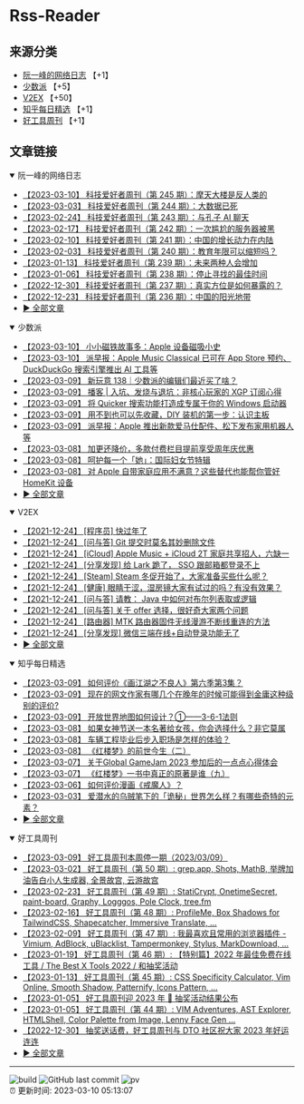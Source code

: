 # Rss-Reader

## 来源分类

* [阮一峰的网络日志](#阮一峰的网络日志) 【+1】
* [少数派](#少数派) 【+5】
* [V2EX](#V2EX) 【+50】
* [知乎每日精选](#知乎每日精选) 【+1】
* [好工具周刊](#好工具周刊) 【+1】

## 文章链接

<details open>
    <summary id="阮一峰的网络日志">
     阮一峰的网络日志
    </summary>


* [【2023-03-10】 科技爱好者周刊（第 245 期）：摩天大楼是反人类的](http://www.ruanyifeng.com/blog/2023/03/weekly-issue-245.html)
* [【2023-03-03】 科技爱好者周刊（第 244 期）：大数据已死](http://www.ruanyifeng.com/blog/2023/03/weekly-issue-244.html)
* [【2023-02-24】 科技爱好者周刊（第 243 期）：与孔子 AI 聊天](http://www.ruanyifeng.com/blog/2023/02/weekly-issue-243.html)
* [【2023-02-17】 科技爱好者周刊（第 242 期）：一次尴尬的服务器被黑](http://www.ruanyifeng.com/blog/2023/02/weekly-issue-242.html)
* [【2023-02-10】 科技爱好者周刊（第 241 期）：中国的增长动力在内陆](http://www.ruanyifeng.com/blog/2023/02/weekly-issue-241.html)
* [【2023-02-03】 科技爱好者周刊（第 240 期）：教育年限可以缩短吗？](http://www.ruanyifeng.com/blog/2023/02/weekly-issue-240.html)
* [【2023-01-13】 科技爱好者周刊（第 239 期）：未来两种人会增加](http://www.ruanyifeng.com/blog/2023/01/weekly-issue-239.html)
* [【2023-01-06】 科技爱好者周刊（第 238 期）：停止寻找的最佳时间](http://www.ruanyifeng.com/blog/2023/01/weekly-issue-238.html)
* [【2022-12-30】 科技爱好者周刊（第 237 期）：真实方位是如何暴露的？](http://www.ruanyifeng.com/blog/2022/12/weekly-issue-237.html)
* [【2022-12-23】 科技爱好者周刊（第 236 期）：中国的阳光地带](http://www.ruanyifeng.com/blog/2022/12/weekly-issue-236.html)
* [:arrow_forward: 全部文章](data/阮一峰的网络日志.md)
</details>

<details open>
    <summary id="少数派">
     少数派
    </summary>


* [【2023-03-10】 小小磁铁故事多：Apple 设备磁吸小史](https://sspai.com/post/78708)
* [【2023-03-10】 派早报：Apple Music Classical 已可在 App Store 预约、DuckDuckGo 搜索引擎推出 AI 工具等](https://sspai.com/post/78781)
* [【2023-03-09】 新玩意 138｜少数派的编辑们最近买了啥？](https://sspai.com/post/78767)
* [【2023-03-09】 播客 | 入坑、发烧与退坑：非核心玩家的 XGP 订阅心得](https://sspai.com/post/78719)
* [【2023-03-09】 将 Quicker 搜索功能打造成专属于你的 Windows 启动器](https://sspai.com/post/78747)
* [【2023-03-09】 用不到也可以先收藏，DIY 装机的第一步：认识主板](https://sspai.com/post/78672)
* [【2023-03-09】 派早报：Apple 推出新款爱马仕配件、松下发布家用机器人等](https://sspai.com/post/78759)
* [【2023-03-08】 加更还降价，多款付费栏目提前享受周年庆优惠](https://sspai.com/post/78704)
* [【2023-03-08】 呵护每一个「她」：国际妇女节特辑](https://sspai.com/post/71941)
* [【2023-03-08】 对 Apple 自带家庭应用不满意？这些替代也能帮你管好 HomeKit 设备](https://sspai.com/post/78712)
* [:arrow_forward: 全部文章](data/少数派.md)
</details>

<details open>
    <summary id="V2EX">
     V2EX
    </summary>


* [【2021-12-24】 [程序员] 快过年了](https://www.v2ex.com/t/824201)
* [【2021-12-24】 [问与答] Git 提交时莫名其妙删除文件](https://www.v2ex.com/t/824200)
* [【2021-12-24】 [iCloud] Apple Music + iCloud 2T 家庭共享招人，六缺一](https://www.v2ex.com/t/824199)
* [【2021-12-24】 [分享发现] 给 Lark 跪了， SSO 跟邮箱都登录不上](https://www.v2ex.com/t/824198)
* [【2021-12-24】 [Steam] Steam 冬促开始了，大家准备买些什么呢？](https://www.v2ex.com/t/824197)
* [【2021-12-24】 [健康] 眼睛干涩，湿房镜大家有试过的吗？有没有效果？](https://www.v2ex.com/t/824196)
* [【2021-12-24】 [问与答] 请教： Java 中如何对布尔列表取或逻辑](https://www.v2ex.com/t/824194)
* [【2021-12-24】 [问与答] 关于 offer 选择，很好奇大家两个问题](https://www.v2ex.com/t/824192)
* [【2021-12-24】 [路由器] MTK 路由器固件无线漫游不断线重连的方法](https://www.v2ex.com/t/824191)
* [【2021-12-24】 [分享发现] 微信三端在线+自动登录功能无了](https://www.v2ex.com/t/824190)
* [:arrow_forward: 全部文章](data/V2EX.md)
</details>

<details open>
    <summary id="知乎每日精选">
     知乎每日精选
    </summary>


* [【2023-03-09】 如何评价《画江湖之不良人》第六季第3集？](http://www.zhihu.com/question/588329391/answer/2928458228?utm_campaign=rss&utm_medium=rss&utm_source=rss&utm_content=title)
* [【2023-03-09】 现在的网文作家有哪几个在晚年的时候可能得到金庸这种级别的评价?](http://www.zhihu.com/question/366099825/answer/2900622718?utm_campaign=rss&utm_medium=rss&utm_source=rss&utm_content=title)
* [【2023-03-09】 开放世界地图如何设计？①——3-6-1法则](http://zhuanlan.zhihu.com/p/593114831?utm_campaign=rss&utm_medium=rss&utm_source=rss&utm_content=title)
* [【2023-03-08】 如果女神节送一本名著给女孩，你会选择什么？非它莫属](http://zhuanlan.zhihu.com/p/612287753?utm_campaign=rss&utm_medium=rss&utm_source=rss&utm_content=title)
* [【2023-03-08】 车辆工程毕业后步入职场是怎样的体验？](http://www.zhihu.com/question/303364129/answer/2924379828?utm_campaign=rss&utm_medium=rss&utm_source=rss&utm_content=title)
* [【2023-03-08】 《红楼梦》的前世今生（二）](http://zhuanlan.zhihu.com/p/567291607?utm_campaign=rss&utm_medium=rss&utm_source=rss&utm_content=title)
* [【2023-03-07】 关于Global GameJam 2023 参加后的一点点心得体会](http://zhuanlan.zhihu.com/p/604196512?utm_campaign=rss&utm_medium=rss&utm_source=rss&utm_content=title)
* [【2023-03-07】 《红楼梦》一书中真正的原著是谁（九）](http://zhuanlan.zhihu.com/p/509433402?utm_campaign=rss&utm_medium=rss&utm_source=rss&utm_content=title)
* [【2023-03-06】 如何评价漫画《戒魔人》？](http://www.zhihu.com/question/313526113/answer/2923418927?utm_campaign=rss&utm_medium=rss&utm_source=rss&utm_content=title)
* [【2023-03-03】 爱潜水的乌贼笔下的「诡秘」世界怎么样？有哪些奇特的元素？](http://www.zhihu.com/question/586470151/answer/2920134949?utm_campaign=rss&utm_medium=rss&utm_source=rss&utm_content=title)
* [:arrow_forward: 全部文章](data/知乎每日精选.md)
</details>

<details open>
    <summary id="好工具周刊">
     好工具周刊
    </summary>


* [【2023-03-09】 好工具周刊本周停一期（2023/03/09）](https://bestxtools.zhubai.love/posts/2245516916011892736)
* [【2023-03-02】 好工具周刊（第 50 期）: grep.app, Shots, MathB, 举牌加油告白小人生成器, 全景故宫, 云游故宫](https://bestxtools.zhubai.love/posts/2243018555094687744)
* [【2023-02-23】 好工具周刊（第 49 期）: StatiCrypt, OnetimeSecret, paint-board, Graphy, Logggos, Pole Clock, tree.fm](https://bestxtools.zhubai.love/posts/2240480765706440704)
* [【2023-02-16】 好工具周刊（第 48 期）: ProfileMe, Box Shadows for TailwindCSS, Shapecatcher, Immersive Translate, ...](https://bestxtools.zhubai.love/posts/2237946902123864064)
* [【2023-02-09】 好工具周刊（第 47 期）: 我最喜欢且常用的浏览器插件 - Vimium, AdBlock, uBlacklist, Tampermonkey, Stylus, MarkDownload, ...](https://bestxtools.zhubai.love/posts/2235408322050158592)
* [【2023-01-19】 好工具周刊（第 46 期）: 【特别篇】2022 年最佳免费在线工具 / The Best X Tools 2022 / 和抽奖活动](https://bestxtools.zhubai.love/posts/2227788146916585472)
* [【2023-01-13】 好工具周刊（第 45 期）: CSS Specificity Calculator, Vim Online, Smooth Shadow, Patternify, Icons Pattern, ...](https://bestxtools.zhubai.love/posts/2225492315366248448)
* [【2023-01-05】 好工具周刊迎 2023 年 🎰 抽奖活动结果公布](https://bestxtools.zhubai.love/posts/2222709322708946944)
* [【2023-01-05】 好工具周刊（第 44 期）: VIM Adventures, AST Explorer, HTMLShell, Color Palette from Image, Lenny Face Gen ...](https://bestxtools.zhubai.love/posts/2222686910009311232)
* [【2022-12-30】 抽奖送话费，好工具周刊与 DTO 社区祝大家 2023 年好运连连](https://bestxtools.zhubai.love/posts/2220452503982727168)
* [:arrow_forward: 全部文章](data/好工具周刊.md)
</details>


---

![build](https://github.com/LikaiLee/rss-reader/workflows/rss%20reader/badge.svg)
![GitHub last commit](https://img.shields.io/github/last-commit/likailee/rss-reader)
![pv](https://pageview.vercel.app/?github_user=likailee) <br>
:alarm_clock: 更新时间: 2023-03-10 05:13:07